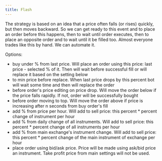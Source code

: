 ```yaml
---
title: Flash
---
```


The strategy is based on an idea that a price often falls (or rises) quickly, but then moves backward. So we can get ready to this event and to place an order before this happens, then to wait until order executes, then to place an opposite order and to wait until it be filled too. Almost everyone trades like this by hand. We can automate it.

Options:
- buy under % from last price. Will place an order using this price: last price - selected % of it. Then will wait before successful fill or will replace it based on the setting below
- to min price before replace. When last price drops by this percent bot will wait some time and then will replace the order
- before order's price editing on price drop. Will move the order below if the price falls rapidly. If not, order will be successfully bought
- before order moving to top. Will move the order above if price is increasing after n seconds from buy order's fill
- add % from price per hour. Will add to sell price: this percent * percent change of instrument per hour
- add % from daily change of all instruments. Will add to sell price: this percent * percent change of all instruments per hour
- add % from main exchange's instrument change. Will add to sell price: this percent * percent change of the main instrument of exchange per hour
- place order using bid/ask price. Price will be made using ask/bid price an instrument. Take profit price from main settings will not be used.